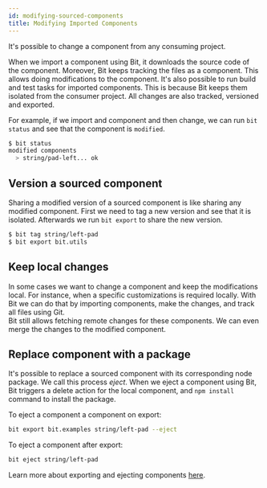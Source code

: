 ```yaml
---
id: modifying-sourced-components
title: Modifying Imported Components
---
```


It's possible to change a component from any consuming project.

When we import a component using Bit, it downloads the source code of the component. Moreover, Bit keeps tracking the files as a component. This allows doing modifications to the component. It's also possible to run build and test tasks for imported components. This is because Bit keeps them isolated from the consumer project. All changes are also tracked, versioned and exported.

For example, if we import and component and then change, we can run `bit status` and see that the component is `modified`.

```bash
$ bit status
modified components
  > string/pad-left... ok
```

## Version a sourced component

Sharing a modified version of a sourced component is like sharing any modified component. First we need to tag a new version and see that it is isolated. Afterwards we run `bit export` to share the new version.

```bash
$ bit tag string/left-pad
$ bit export bit.utils
```

## Keep local changes

In some cases we want to change a component and keep the modifications local. For instance, when a specific customizations is required locally. With Bit we can do that by importing components, make the changes, and track all files using Git.  
Bit still allows fetching remote changes for these components. We can even merge the changes to the modified component.

## Replace component with a package

It's possible to replace a sourced component with its corresponding node package. We call this process *eject*. When we eject a component using Bit, Bit triggers a delete action for the local component, and `npm install` command to install the package.

To eject a component a component on export:

```bash
bit export bit.examples string/left-pad --eject
```

To eject a component after export:

```bash
bit eject string/left-pad
```

Learn more about exporting and ejecting components [here](/docs/export#ejecting-components).

